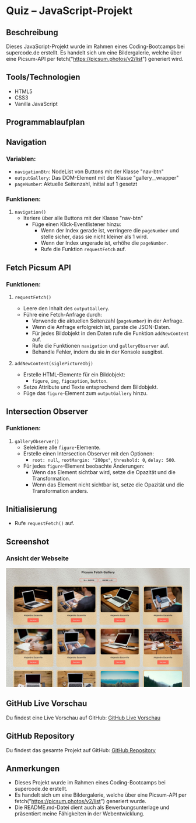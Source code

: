 # Quiz – JavaScript-Projekt

## Beschreibung

Dieses JavaScript-Projekt wurde im Rahmen eines Coding-Bootcamps bei supercode.de erstellt. 
Es handelt sich um eine Bildergalerie, welche über eine Picsum-API per fetch("https://picsum.photos/v2/list") generiert wird.

## Tools/Technologien
- HTML5
- CSS3
- Vanilla JavaScript

## Programmablaufplan

## Navigation

### Variablen:
- `navigationBtn`: NodeList von Buttons mit der Klasse "nav-btn"
- `outputGallery`: Das DOM-Element mit der Klasse "gallery__wrapper"
- `pageNumber`: Aktuelle Seitenzahl, initial auf 1 gesetzt

### Funktionen:
1. `navigation()`
   - Iteriere über alle Buttons mit der Klasse "nav-btn"
     - Füge einen Klick-Eventlistener hinzu:
       - Wenn der Index gerade ist, verringere die `pageNumber` und stelle sicher, dass sie nicht kleiner als 1 wird.
       - Wenn der Index ungerade ist, erhöhe die `pageNumber`.
       - Rufe die Funktion `requestFetch` auf.

## Fetch Picsum API

### Funktionen:
1. `requestFetch()`
   - Leere den Inhalt des `outputGallery`.
   - Führe eine Fetch-Anfrage durch:
     - Verwende die aktuellen Seitenzahl (`pageNumber`) in der Anfrage.
     - Wenn die Anfrage erfolgreich ist, parste die JSON-Daten.
     - Für jedes Bildobjekt in den Daten rufe die Funktion `addNewContent` auf.
     - Rufe die Funktionen `navigation` und `galleryObserver` auf.
     - Behandle Fehler, indem du sie in der Konsole ausgibst.

2. `addNewContent(siglePictureObj)`
   - Erstelle HTML-Elemente für ein Bildobjekt:
     - `figure`, `img`, `figcaption`, `button`.
   - Setze Attribute und Texte entsprechend dem Bildobjekt.
   - Füge das `figure`-Element zum `outputGallery` hinzu.

## Intersection Observer

### Funktionen:
1. `galleryObserver()`
   - Selektiere alle `figure`-Elemente.
   - Erstelle einen Intersection Observer mit den Optionen:
     - `root: null`, `rootMargin: "200px"`, `threshold: 0`, `delay: 500`.
   - Für jedes `figure`-Element beobachte Änderungen:
     - Wenn das Element sichtbar wird, setze die Opazität und die Transformation.
     - Wenn das Element nicht sichtbar ist, setze die Opazität und die Transformation anders.

## Initialisierung
- Rufe `requestFetch()` auf.


## Screenshot

### Ansicht der Webseite
![Ansicht der Webseite](./assets/images/screenshot_picsum_fetch.jpg)

## GitHub Live Vorschau

Du findest eine Live Vorschau auf GitHub: [GitHub Live Vorschau](https://w1tch3r-code.github.io/js_picsum_api_final/)

## GitHub Repository

Du findest das gesamte Projekt auf GitHub: [GitHub Repository](https://github.com/w1tch3r-code/js_picsum_api_final)

## Anmerkungen

- Dieses Projekt wurde im Rahmen eines Coding-Bootcamps bei supercode.de erstellt.
- Es handelt sich um eine Bildergalerie, welche über eine Picsum-API per fetch("https://picsum.photos/v2/list") generiert wurde.
- Die README.md-Datei dient auch als Bewerbungsunterlage und präsentiert meine Fähigkeiten in der Webentwicklung.
